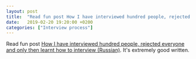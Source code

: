 ```yaml
---
layout: post
title:  "Read fun post How I have interviewed hundred people, rejected everyone and only then learnt how to interview"
date:   2019-02-20 19:20:00 +0200
categories: ["Interview process"]
---
```

Read fun post [How I have interviewed hundred people, rejected everyone and only then learnt how to interview (Russian)](https://habr.com/ru/post/440930/). It's extremely good written.
